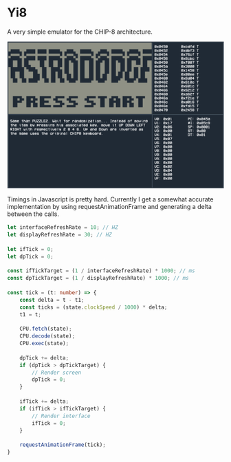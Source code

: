 # Yi8

A very simple emulator for the CHIP-8 architecture.

![alt text](https://github.com/Yidaotus/Yi8/blob/master/screen.png?raw=true)

Timings in Javascript is pretty hard. Currently I get a somewhat accurate implementation by using requestAnimationFrame and generating a delta between the calls.

```typescript
let interfaceRefreshRate = 10; // HZ
let displayRefreshRate = 30; // HZ

let ifTick = 0;
let dpTick = 0;

const ifTickTarget = (1 / interfaceRefreshRate) * 1000; // ms
const dpTickTarget = (1 / displayRefreshRate) * 1000; // ms

const tick = (t: number) => {
	const delta = t - t1;
	const ticks = (state.clockSpeed / 1000) * delta;
	t1 = t;

	CPU.fetch(state);
	CPU.decode(state);
	CPU.exec(state);

	dpTick += delta;
	if (dpTick > dpTickTarget) {
		// Render screen 
		dpTick = 0; 
	}

	ifTick += delta;
	if (ifTick > ifTickTarget) {
		// Render interface
		ifTick = 0; 
	}

	requestAnimationFrame(tick);
}
```
